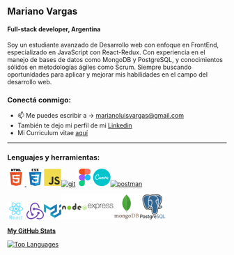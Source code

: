 <h2 align="left">Mariano Vargas</h2>
<h4 align="left">Full-stack developer, Argentina</h4>

Soy un estudiante avanzado de Desarrollo web con enfoque en FrontEnd, especializado en JavaScript con React-Redux. Con experiencia en el manejo de bases de datos como MongoDB y PostgreSQL, y conocimientos sólidos en metodologías ágiles como Scrum. Siempre buscando oportunidades para aplicar y mejorar mis habilidades en el campo del desarrollo web.

<h3 align="left">Conectá conmigo:</h3>

- 📫 Me puedes escribir a →  marianoluisvargas@gmail.com
- También te dejo mi perfil de mi [Linkedin](https://www.linkedin.com/in/marianoluisvargas/)
- Mi Curriculum vitae [aquí]()


<hr>

<h3 align="left">Lenguajes y herramientas:</h3>
<a href="https://www.w3.org/html/" target="_blank" rel="noreferrer"><img src="https://raw.githubusercontent.com/devicons/devicon/master/icons/html5/html5-original-wordmark.svg" alt="html5" width="40" height="40"/> </a><a href="https://www.w3schools.com/css/" target="_blank" rel="noreferrer"><img src="https://raw.githubusercontent.com/devicons/devicon/master/icons/css3/css3-original-wordmark.svg" alt="css3" width="40" height="40"/></a><a href="https://developer.mozilla.org/en-US/docs/Web/JavaScript" target="_blank" rel="noreferrer"><img src="https://raw.githubusercontent.com/devicons/devicon/master/icons/javascript/javascript-original.svg" alt="javascript" width="40" height="40"/></a><a href="https://git-scm.com/" target="_blank" rel="noreferrer"><img src="https://www.vectorlogo.zone/logos/git-scm/git-scm-icon.svg" alt="git" width="40" height="40"/></a><a href="https://www.figma.com/" target="_blank" rel="noreferrer"><img src="https://raw.githubusercontent.com/devicons/devicon/master/icons/figma/figma-original.svg" alt="figma" width="40" height="40"/></a><a href="https://www.canva.com/" target="_blank" rel="noreferrer"><img src="https://raw.githubusercontent.com/devicons/devicon/master/icons/canva/canva-original.svg" alt="canva" width="40" height="40"/></a><a href="https://postman.com" target="_blank" rel="noreferrer"><img src="https://www.vectorlogo.zone/logos/getpostman/getpostman-icon.svg" alt="postman" width="40" height="40"/></a>

<a href="https://reactjs.org/" target="_blank" rel="noreferrer"><img src="https://raw.githubusercontent.com/devicons/devicon/master/icons/react/react-original-wordmark.svg" alt="react" width="40" height="40"/></a>
<a href="https://redux.js.org" target="_blank" rel="noreferrer"><img src="https://raw.githubusercontent.com/devicons/devicon/master/icons/redux/redux-original.svg" alt="redux" width="40" height="40"/></a><a href="https://mui.com" target="_blank" rel="noreferrer" ><img src="https://raw.githubusercontent.com/devicons/devicon/master/icons/materialui/materialui-original.svg" alt="Material UI" width="40" height="40"/></a><a href="https://nodejs.org" target="_blank" rel="noreferrer"><img src="https://raw.githubusercontent.com/devicons/devicon/master/icons/nodejs/nodejs-original-wordmark.svg" alt="nodejs" width="60" /></a><a href="https://expressjs.com" target="_blank" rel="noreferrer"><img src="https://raw.githubusercontent.com/devicons/devicon/master/icons/express/express-original-wordmark.svg" alt="express" width="60" /></a><a href="https://www.mongodb.com/" target="_blank" rel="noreferrer"><img src="https://raw.githubusercontent.com/devicons/devicon/master/icons/mongodb/mongodb-original-wordmark.svg" alt="mongodb" width="60" /></a><a href="https://www.postgresql.org" target="_blank" rel="noreferrer"><img src="https://raw.githubusercontent.com/devicons/devicon/master/icons/postgresql/postgresql-original-wordmark.svg" alt="postgresql" width="60" />
<p align="left"> 
</p>


<b>My GitHub Stats</b>

<a href="https://github.com/Rayvony" align="left"><img src="https://github-readme-stats.vercel.app/api/top-langs/?username=Rayvony&langs_count=4&title_color=2c81e34&text_color=ffffff&icon_color=0891b2&bg_color=0d1117&hide_border=false&locale=en&custom_title=Top%20%Languages" alt="Top Languages" /></a>

